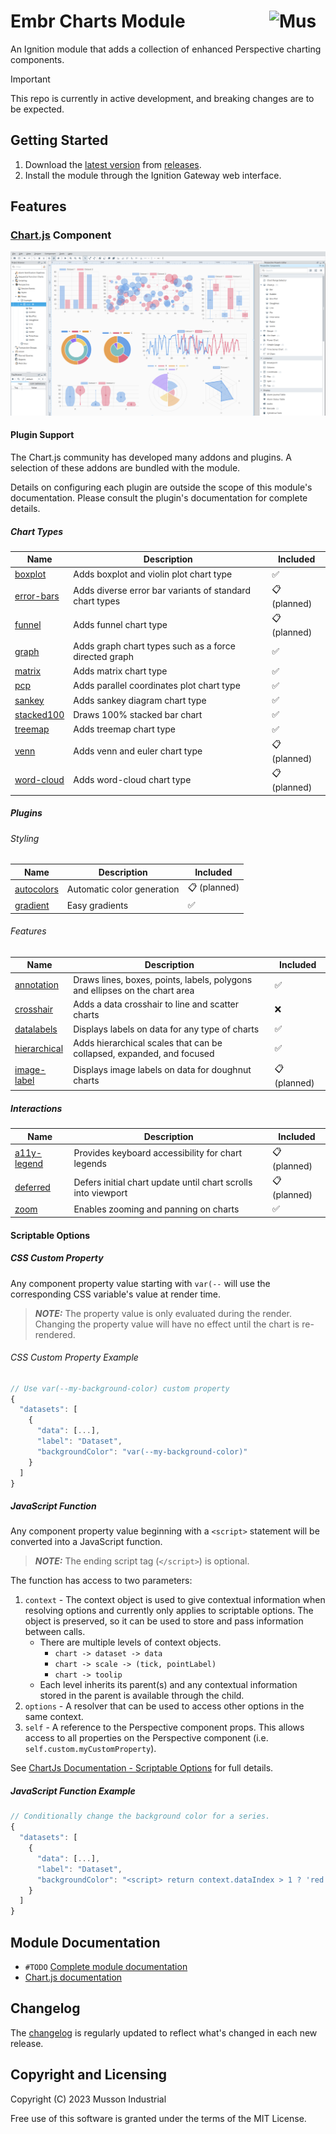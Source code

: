 # Embr Charts Module [<img src="https://cdn.mussonindustrial.com/files/public/images/emblem.svg" alt="Musson Industrial Logo" width="90" height="40" align="right">][embr]

An Ignition module that adds a collection of enhanced Perspective charting components.

> [!IMPORTANT]
> This repo is currently in active development, and breaking changes are to be expected.

## Getting Started
1. Download the [latest version] from [releases].
2. Install the module through the Ignition Gateway web interface.

## Features

### [Chart.js] Component

![chart-js.png](./docs/examples/chart-js.png)

#### Plugin Support
The Chart.js community has developed many addons and plugins. A selection of these addons are bundled with the module.

Details on configuring each plugin are outside the scope of this module's documentation. Please consult the plugin's documentation for complete details.

##### Chart Types
| Name                                                               | Description                                             | Included     |
|--------------------------------------------------------------------|---------------------------------------------------------|--------------|
| [boxplot](https://github.com/sgratzl/chartjs-chart-boxplot)        | Adds boxplot and violin plot chart type                 | ✅            |
| [error-bars](https://github.com/sgratzl/chartjs-chart-error-bars)  | Adds diverse error bar variants of standard chart types | 📋 (planned) |
| [funnel](https://github.com/sgratzl/chartjs-chart-funnel)          | Adds funnel chart type                                  | 📋 (planned) |
| [graph](https://github.com/sgratzl/chartjs-chart-graph)            | Adds graph chart types such as a force directed graph   | ✅            |
| [matrix](https://github.com/kurkle/chartjs-chart-matrix)           | Adds matrix chart type                                  | ✅            |
| [pcp](https://github.com/sgratzl/chartjs-chart-pcp)                | Adds parallel coordinates plot chart type               | ✅            |
| [sankey](https://github.com/kurkle/chartjs-chart-sankey)           | Adds sankey diagram chart type                          | ✅            |
| [stacked100](https://github.com/y-takey/chartjs-plugin-stacked100) | Draws 100% stacked bar chart                            | ✅            |
| [treemap](https://github.com/kurkle/chartjs-chart-treemap)         | Adds treemap chart type                                 | ✅            |
| [venn](https://github.com/upsetjs/chartjs-chart-venn)              | Adds venn and euler chart type                          | 📋 (planned) |
| [word-cloud](https://github.com/sgratzl/chartjs-chart-wordcloud)   | Adds word-cloud chart type                              | 📋 (planned) |

##### Plugins
###### Styling

| Name                                                              | Description                | Included     |
|-------------------------------------------------------------------|----------------------------|--------------| 
| [autocolors](https://github.com/kurkle/chartjs-plugin-autocolors) | Automatic color generation | 📋 (planned) |
| [gradient](https://github.com/kurkle/chartjs-plugin-gradient)     | Easy gradients             | ✅            |

###### Features

| Name                                                                    | Description                                                                 | Included          |
|-------------------------------------------------------------------------|-----------------------------------------------------------------------------|-------------------|
| [annotation](https://github.com/chartjs/chartjs-plugin-annotation)      | Draws lines, boxes, points, labels, polygons and ellipses on the chart area | ✅                 |
| [crosshair](https://github.com/abelheinsbroek/chartjs-plugin-crosshair) | Adds a data crosshair to line and scatter charts                            | ❌                 |
| [datalabels](https://github.com/chartjs/chartjs-plugin-datalabels)      | Displays labels on data for any type of charts                              | ✅                 |
| [hierarchical](https://github.com/sgratzl/chartjs-plugin-hierarchical)  | Adds hierarchical scales that can be collapsed, expanded, and focused       | ✅                 |
| [image-label](https://github.com/yunusemrejs/chartjs-image-label)       | Displays image labels on data for doughnut charts                           | 📋 (planned)      |

##### Interactions

| Name                                                                           | Description                                                   | Included     |
|--------------------------------------------------------------------------------|---------------------------------------------------------------|--------------|
| [a11y-legend](https://github.com/julianna-langston/chartjs-plugin-a11y-legend) | Provides keyboard accessibility for chart legends             | 📋 (planned) |
| [deferred](https://github.com/chartjs/chartjs-plugin-deferred)                 | Defers initial chart update until chart scrolls into viewport | 📋 (planned) |
| [zoom](https://github.com/chartjs/chartjs-plugin-zoom)                         | Enables zooming and panning on charts                         | ✅            |

#### Scriptable Options
##### CSS Custom Property
Any component property value starting with `var(--` will use the corresponding CSS variable's value at render time.

> **_NOTE:_** The property value is only evaluated during the render. Changing the property value will have no effect until the chart is re-rendered.

###### CSS Custom Property Example
```js
// Use var(--my-background-color) custom property
{
  "datasets": [
    {
      "data": [...],
      "label": "Dataset",
      "backgroundColor": "var(--my-background-color)"
    }
  ]
}
```


##### JavaScript Function
Any component property value beginning with a `<script>` statement will be converted into a JavaScript function.
> **_NOTE:_** The ending script tag (`</script>`) is optional. 

The function has access to two parameters:
1. `context` - The context object is used to give contextual information when resolving options and currently only applies to scriptable options. The object is preserved, so it can be used to store and pass information between calls.
    - There are multiple levels of context objects.
      - `chart -> dataset -> data`
      - `chart -> scale -> (tick, pointLabel)`
      - `chart -> toolip`
    - Each level inherits its parent(s) and any contextual information stored in the parent is available through the child.
2. `options` - A resolver that can be used to access other options in the same context.
3. `self` - A reference to the Perspective component props. This allows access to all properties on the Perspective component (i.e. `self.custom.myCustomProperty`).

See [ChartJs Documentation - Scriptable Options](https://www.chartjs.org/docs/latest/general/options.html#scriptable-options) for full details.

##### JavaScript Function Example
```js
// Conditionally change the background color for a series. 
{
  "datasets": [
    {
      "data": [...],
      "label": "Dataset",
      "backgroundColor": "<script> return context.dataIndex > 1 ? 'red' : 'blue'"
    }
  ]
}
```



## Module Documentation
- `#TODO` [Complete module documentation][documentation]
- [Chart.js documentation][Chart.js documentation]

## Changelog

The [changelog](https://github.com/mussonindustrial/embr/blob/main/modules/embr-chart-js/CHANGELOG.md) is regularly updated to reflect what's changed in each new release.

## Copyright and Licensing

Copyright (C) 2023 Musson Industrial

Free use of this software is granted under the terms of the MIT License.

[embr]: https://github.com/mussonindustrial/embr
[releases]: https://github.com/mussonindustrial/embr/releases
[documentation]: https://docs.mussonindustrial.com/
[latest version]: https://github.com/mussonindustrial/embr/releases/download/embr-chart-js-0.1.3-SNAPSHOT/Embr-Chartjs-module.modl
[Chart.js]: https://www.chartjs.org/
[Chart.js documentation]: https://www.chartjs.org/docs/latest/
[Chart.js Addons]: https://github.com/chartjs/awesome
